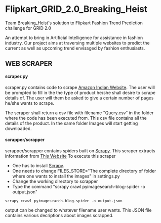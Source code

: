 # **Flipkart_GRID_2.0_Breaking_Heist**
Team Breaking_Heist's solution to Flipkart Fashion Trend Prediction challenge for GRID 2.0

An attempt to bring in Artificial Intelligence for assistance in fashion industry. Our project aims at traversing multiple websites to predict the current as well as upcoming trend envisaged by fashion enthusiasts.

## WEB SCRAPER 
#### scraper.py
scraper.py contains code to scrape [Amazon Indian Website](https://www.amazon.in/). 
The user will be prompted to fill in the the type of product he/she shall desire to scrape details of.
The user will them be asked to give a certain number of pages he/she wants to scrape.

The scraper shall return a csv file with filename "Query.csv" in the folder where the code has been executed from. This csv file contains all the details of the product.
In the same folder Images will start getting downloaded.

#### scrapper/scrapper
scrapper/scrapper contains spiders built on [Scrapy](https://scrapy.org/).
This scraper extracts information from [This Website](https://fashionvignette.blogspot.com/)
To execute this scraper 
- One has to install [Scrapy](https://docs.scrapy.org/en/latest/intro/install.html). 
- One needs to change FILES_STORE="The complete directory of folder where one wants to install the images" in settings.py
- Change the working directory to scrapper
- Type the command "scrapy crawl pyimagesearch-blog-spider -o output.json"
```
scrapy crawl pyimagesearch-blog-spider -o output.json
```
output can be changed to whatever filename user wants. This JSON file contains various decriptions about images scrapped.
